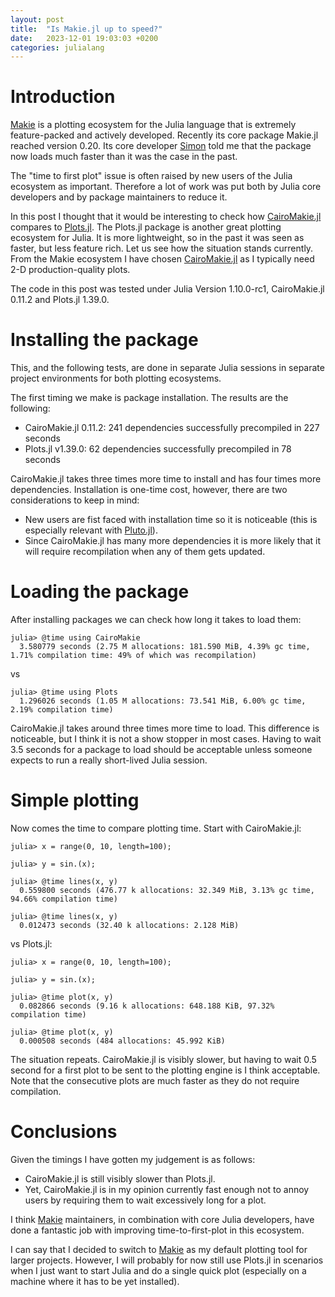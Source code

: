 ```yaml
---
layout: post
title:  "Is Makie.jl up to speed?"
date:   2023-12-01 19:03:03 +0200
categories: julialang
---
```


# Introduction

[Makie][makie] is a plotting ecosystem for the Julia language that is extremely feature-packed and actively developed.
Recently its core package Makie.jl reached version 0.20. Its core developer [Simon][sd] told me that
the package now loads much faster than it was the case in the past.

The "time to first plot" issue is often raised by new users of the Julia ecosystem as important.
Therefore a lot of work was put both by Julia core developers and by package maintainers to reduce it.

In this post I thought that it would be interesting to check how [CairoMakie.jl][cm] compares to [Plots.jl][plots].
The Plots.jl package is another great plotting ecosystem for Julia. It is more lightweight, so in the past it was seen
as faster, but less feature rich. Let us see how the situation stands currently.
From the Makie ecosystem I have chosen [CairoMakie.jl][cm] as I typically need 2-D production-quality plots.

The code in this post was tested under Julia Version 1.10.0-rc1, CairoMakie.jl 0.11.2 and Plots.jl 1.39.0.

# Installing the package

This, and the following tests, are done in separate Julia sessions in separate project environments
for both plotting ecosystems.

The first timing we make is package installation. The results are the following:

* CairoMakie.jl 0.11.2: 241 dependencies successfully precompiled in 227 seconds
* Plots.jl v1.39.0: 62 dependencies successfully precompiled in 78 seconds

CairoMakie.jl takes three times more time to install and has four times more dependencies.
Installation is one-time cost, however, there are two considerations to keep in mind:

* New users are fist faced with installation time so it is noticeable (this is especially relevant with [Pluto.jl][pluto]).
* Since CairoMakie.jl has many more dependencies it is more likely that it will require recompilation when any of them gets updated.

# Loading the package

After installing packages we can check how long it takes to load them:

```
julia> @time using CairoMakie
  3.580779 seconds (2.75 M allocations: 181.590 MiB, 4.39% gc time, 1.71% compilation time: 49% of which was recompilation)
```

vs

```
julia> @time using Plots
  1.296026 seconds (1.05 M allocations: 73.541 MiB, 6.00% gc time, 2.19% compilation time)
```

CairoMakie.jl takes around three times more time to load. This difference is noticeable, but I think it is not a show stopper in most cases.
Having to wait 3.5 seconds for a package to load should be acceptable unless someone expects to run a really short-lived Julia session.

# Simple plotting

Now comes the time to compare plotting time. Start with CairoMakie.jl:

```
julia> x = range(0, 10, length=100);

julia> y = sin.(x);

julia> @time lines(x, y)
  0.559800 seconds (476.77 k allocations: 32.349 MiB, 3.13% gc time, 94.66% compilation time)

julia> @time lines(x, y)
  0.012473 seconds (32.40 k allocations: 2.128 MiB)
```

vs Plots.jl:

```
julia> x = range(0, 10, length=100);

julia> y = sin.(x);

julia> @time plot(x, y)
  0.082866 seconds (9.16 k allocations: 648.188 KiB, 97.32% compilation time)

julia> @time plot(x, y)
  0.000508 seconds (484 allocations: 45.992 KiB)
```

The situation repeats. CairoMakie.jl is visibly slower, but having to wait 0.5 second for a first plot to be sent to the plotting engine is I think acceptable.
Note that the consecutive plots are much faster as they do not require compilation.

# Conclusions

Given the timings I have gotten my judgement is as follows:

* CairoMakie.jl is still visibly slower than Plots.jl.
* Yet, CairoMakie.jl is in my opinion currently fast enough not to annoy users by requiring them to wait excessively long for a plot.

I think [Makie][makie] maintainers, in combination with core Julia developers,
have done a fantastic job with improving time-to-first-plot in this ecosystem.

I can say that I decided to switch to [Makie][makie] as my default plotting tool for larger projects.
However, I will probably for now still use Plots.jl in scenarios when I just want to start Julia and do a single quick plot
(especially on a machine where it has to be yet installed).

[makie]: https://docs.makie.org/dev/
[sd]: https://github.com/SimonDanisch
[cm]: https://github.com/MakieOrg/Makie.jl/tree/master/CairoMakie
[plots]: https://github.com/JuliaPlots/Plots.jl
[pluto]: https://plutojl.org/
